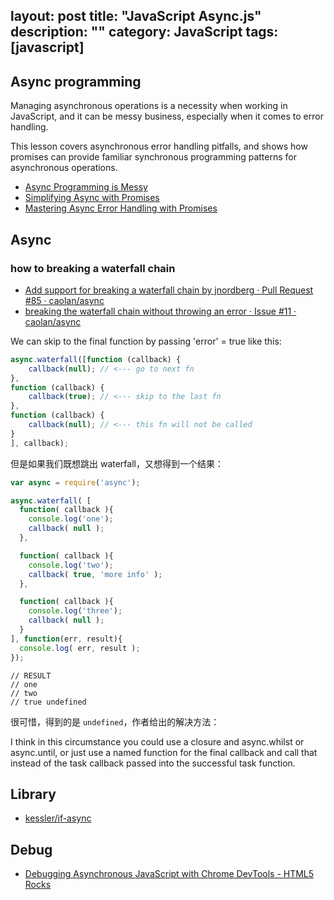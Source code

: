 layout: post
title: "JavaScript Async.js"
description: ""
category: JavaScript
tags: [javascript]
--- 

## Async programming

Managing asynchronous operations is a necessity when working in JavaScript, and it can be messy business, especially when it comes to error handling.

This lesson covers asynchronous error handling pitfalls, and shows how promises can provide familiar synchronous programming patterns for asynchronous operations.

- [Async Programming is Messy](http://know.cujojs.com/tutorials/async/async-programming-is-messy)
- [Simplifying Async with Promises](/tutorials/async/simplifying-async-with-promises)
- [Mastering Async Error Handling with Promises](/tutorials/async/mastering-async-error-handling-with-promises)

## Async

### how to breaking a waterfall chain

- [Add support for breaking a waterfall chain by jnordberg · Pull Request #85 · caolan/async](https://github.com/caolan/async/pull/85)
- [breaking the waterfall chain without throwing an error · Issue #11 · caolan/async](https://github.com/caolan/async/issues/11)

We can skip to the final function by passing 'error' = true like this:

```js
async.waterfall([function (callback) {
	callback(null); // <--- go to next fn
},
function (callback) {
	callback(true); // <--- skip to the last fn
},
function (callback) {
	callback(null); // <--- this fn will not be called
}
], callback);
```

但是如果我们既想跳出 waterfall，又想得到一个结果：

```js
var async = require('async');

async.waterfall( [
  function( callback ){
    console.log('one');
    callback( null );
  },

  function( callback ){
    console.log('two');
    callback( true, 'more info' );
  },

  function( callback ){
    console.log('three');
    callback( null );
  }
], function(err, result){
  console.log( err, result );
});
```

```
// RESULT
// one
// two
// true undefined
```

很可惜，得到的是 `undefined`，作者给出的解决方法：

I think in this circumstance you could use a closure and async.whilst or async.until, or just use a named function for the final callback and call that instead of the task callback passed into the successful task function.

## Library

- [kessler/if-async](https://github.com/kessler/if-async)

## Debug

- [Debugging Asynchronous JavaScript with Chrome DevTools - HTML5 Rocks](http://www.html5rocks.com/en/tutorials/developertools/async-call-stack/)
